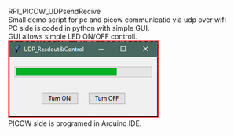 RPI_PICOW_UDPsendRecive <br />
Small demo script for pc and picow communicatio via udp over wifi <br />
PC side is coded in python with simple GUI. <br />
GUI allows simple LED ON/OFF controll. <br />
![Screenshot](GUIwindow.PNG) <br />
PICOW side is programed in Arduino IDE. <br />
